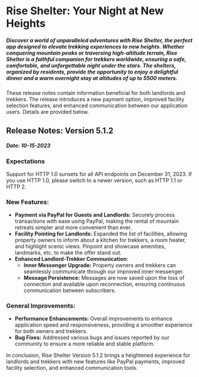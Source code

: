 # Rise Shelter: Your Night at New Heights
##### Discover a world of unparalleled adventures with Rise Shelter, the perfect app designed to elevate trekking experiences to new heights. Whether conquering mountain peaks or traversing high-altitude terrain, Rise Shelter is a faithful companion for trekkers worldwide, ensuring a safe, comfortable, and unforgettable night under the stars. The shelters, organized by residents, provide the opportunity to enjoy a delightful dinner and a warm overnight stay at altitudes of up to 5500 meters.

These release notes contain information beneficial for both landlords and trekkers. The release introduces a new payment option, improved facility selection features, and enhanced communication between our application users. Details are provided below.

## Release Notes: Version 5.1.2
##### Date: 10-15-2023

### Expectations
Support for HTTP 1.0 sunsets for all API endpoints on December 31, 2023. If you use HTTP 1.0, please switch to a newer version, such as HTTP 1.1 or HTTP 2.

### New Features:
+ **Payment via PayPal for Guests and Landlords:** Securely process transactions with ease using PayPal, making the rental of mountain retreats simpler and more convenient than ever.
+ **Facility Pointing for Landlords:** Expanded the list of facilities, allowing property owners to inform about a kitchen for trekkers, a room heater, and highlight scenic views. Pinpoint and showcase amenities, landmarks, etc. to make the offer stand out.
+ **Enhanced Landlord-Trekker Communication:**
   - **Inner Messenger Upgrade:** Property owners and trekkers can seamlessly communicate through our improved inner messenger.
   - **Message Persistence:** Messages are now saved upon the loss of connection and available upon reconnection, ensuring continuous communication between subscribers.

### General Improvements:
- **Performance Enhancements:** Overall improvements to enhance application speed and responsiveness, providing a smoother experience for both owners and trekkers.
- **Bug Fixes:** Addressed various bugs and issues reported by our community to ensure a more reliable and stable platform.

In conclusion, Rise Shelter Version 5.1.2 brings a heightened experience for landlords and trekkers with new features like PayPal payments, improved facility selection, and enhanced communication tools.
